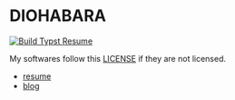 # DIOHABARA

[![Build Typst Resume](https://github.com/diohabara/diohabara/actions/workflows/typst.yml/badge.svg)](https://github.com/diohabara/diohabara/actions/workflows/typst.yml)

My softwares follow this [LICENSE](https://github.com/diohabara/diohabara/blob/master/LICENSE) if they are not licensed.

- [resume](https://diohabara.github.io/diohabara/resume.pdf)
- [blog](https://diohabara.github.io/)
